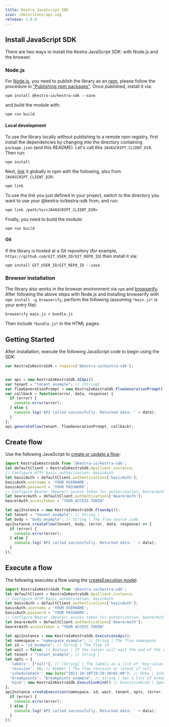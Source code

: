 ```yaml
---
title: Kestra JavaScript SDK
icon: /docs/icons/api.svg
release: 1.0.0
---
```


## Install JavaScript SDK

There are two ways to install the Kestra JavaScript SDK: with Node.js and the browser.

### Node.js

For [Node.js](https://nodejs.org/), you need to publish the library as an [npm](https://www.npmjs.com/), please follow the procedure in ["Publishing npm packages"](https://docs.npmjs.com/getting-started/publishing-npm-packages). Once published, install it via:

```shell
npm install @kestra-io/kestra-sdk --save
```

and build the module with:

```shell
npm run build
```

#### Local development

To use the library locally without publishing to a remote npm registry, first install the dependencies by changing into the directory containing `package.json` (and this README). Let's call this `JAVASCRIPT_CLIENT_DIR`. Then run:

```shell
npm install
```

Next, [link](https://docs.npmjs.com/cli/link) it globally in npm with the following, also from `JAVASCRIPT_CLIENT_DIR`:

```shell
npm link
```

To use the link you just defined in your project, switch to the directory you want to use your @kestra-io/kestra-sdk from, and run:

```shell
npm link /path/to/<JAVASCRIPT_CLIENT_DIR>
```

Finally, you need to build the module:

```shell
npm run build
```

#### Git

If the library is hosted at a Git repository (for example, `https://github.com/GIT_USER_ID/GIT_REPO_ID`)
then install it via:

```shell
npm install GIT_USER_ID/GIT_REPO_ID --save
```

### Browser installation

The library also works in the browser environment via `npm` and [browserify](http://browserify.org/). After following the above steps with Node.js and installing browserify with `npm install -g browserify`,
perform the following (assuming `*main.js*` is your entry file):

```shell
browserify main.js > bundle.js
```

Then include `*bundle.js*` in the HTML pages.

## Getting Started

After installation, execute the following JavaScript code to begin using the SDK:

```javascript
var KestraIoKestraSdk = require('@kestra-io/kestra-sdk');


var api = new KestraIoKestraSdk.AIApi()
var tenant = "tenant_example"; // {String} 
var flowGenerationPrompt = new KestraIoKestraSdk.FlowGenerationPrompt(); // {FlowGenerationPrompt} Prompt and context required for flow generation
var callback = function(error, data, response) {
  if (error) {
    console.error(error);
  } else {
    console.log('API called successfully. Returned data: ' + data);
  }
};
api.generateFlow(tenant, flowGenerationPrompt, callback);
```

## Create flow

Use the following JavaScript to [create or update a flow](https://github.com/kestra-io/client-sdk/blob/main/javascript-sdk/docs/FlowsApi.md#createflow):

```javascript
import KestraIoKestraSdk from '@kestra-io/kestra-sdk';
let defaultClient = KestraIoKestraSdk.ApiClient.instance;
// Configure HTTP basic authorization: basicAuth
let basicAuth = defaultClient.authentications['basicAuth'];
basicAuth.username = 'YOUR USERNAME';
basicAuth.password = 'YOUR PASSWORD';
// Configure Bearer (Bearer) access token for authorization: bearerAuth
let bearerAuth = defaultClient.authentications['bearerAuth'];
bearerAuth.accessToken = "YOUR ACCESS TOKEN"

let apiInstance = new KestraIoKestraSdk.FlowsApi();
let tenant = "tenant_example"; // String | 
let body = "body_example"; // String | The flow source code
apiInstance.createFlow(tenant, body, (error, data, response) => {
  if (error) {
    console.error(error);
  } else {
    console.log('API called successfully. Returned data: ' + data);
  }
});
```

## Execute a flow

The following executes a flow using the [createExecution model](https://github.com/kestra-io/client-sdk/blob/main/javascript-sdk/docs/ExecutionsApi.md#createexecution):

```javascript
import KestraIoKestraSdk from '@kestra-io/kestra-sdk';
let defaultClient = KestraIoKestraSdk.ApiClient.instance;
// Configure HTTP basic authorization: basicAuth
let basicAuth = defaultClient.authentications['basicAuth'];
basicAuth.username = 'YOUR USERNAME';
basicAuth.password = 'YOUR PASSWORD';
// Configure Bearer (Bearer) access token for authorization: bearerAuth
let bearerAuth = defaultClient.authentications['bearerAuth'];
bearerAuth.accessToken = "YOUR ACCESS TOKEN"

let apiInstance = new KestraIoKestraSdk.ExecutionsApi();
let namespace = "namespace_example"; // String | The flow namespace
let id = "id_example"; // String | The flow id
let wait = false; // Boolean | If the server will wait the end of the execution
let tenant = "tenant_example"; // String | 
let opts = {
  'labels': ["null"], // [String] | The labels as a list of 'key:value'
  'revision': 56, // Number | The flow revision or latest if null
  'scheduleDate': new Date("2013-10-20T19:20:30+01:00"), // Date | Schedule the flow on a specific date
  'breakpoints': "breakpoints_example", // String | Set a list of breakpoints at specific tasks 'id.value', separated by a coma.
  'kind': new KestraIoKestraSdk.ExecutionKind() // ExecutionKind | Specific execution kind
};
apiInstance.createExecution(namespace, id, wait, tenant, opts, (error, data, response) => {
  if (error) {
    console.error(error);
  } else {
    console.log('API called successfully. Returned data: ' + data);
  }
});
```
